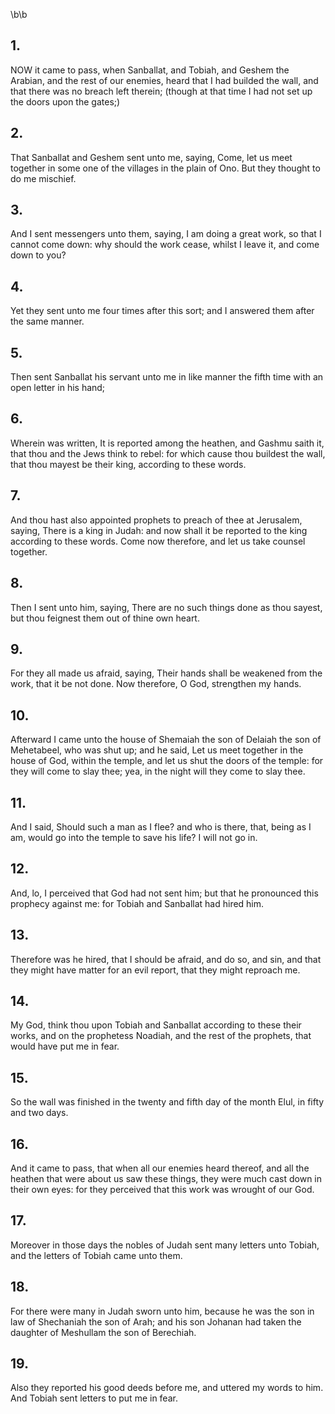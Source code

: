 \b\b
## 1.
NOW it came to pass, when Sanballat, and Tobiah, and Geshem the Arabian, and the rest of our enemies, heard that I had builded the wall, and that there was no breach left therein; (though at that time I had not set up the doors upon the gates;)
## 2.
That Sanballat and Geshem sent unto me, saying, Come, let us meet together in some one of the villages in the plain of Ono.  But they thought to do me mischief.
## 3.
And I sent messengers unto them, saying, I am doing a great work, so that I cannot come down: why should the work cease, whilst I leave it, and come down to you?
## 4.
Yet they sent unto me four times after this sort; and I answered them after the same manner.
## 5.
Then sent Sanballat his servant unto me in like manner the fifth time with an open letter in his hand;
## 6.
Wherein was written, It is reported among the heathen, and Gashmu saith it, that thou and the Jews think to rebel: for which cause thou buildest the wall, that thou mayest be their king, according to these words.
## 7.
And thou hast also appointed prophets to preach of thee at Jerusalem, saying, There is a king in Judah: and now shall it be reported to the king according to these words.  Come now therefore, and let us take counsel together.
## 8.
Then I sent unto him, saying, There are no such things done as thou sayest, but thou feignest them out of thine own heart.
## 9.
For they all made us afraid, saying, Their hands shall be weakened from the work, that it be not done.  Now therefore, O God, strengthen my hands.
## 10.
Afterward I came unto the house of Shemaiah the son of Delaiah the son of Mehetabeel, who was shut up; and he said, Let us meet together in the house of God, within the temple, and let us shut the doors of the temple: for they will come to slay thee; yea, in the night will they come to slay thee.
## 11.
And I said, Should such a man as I flee?  and who is there, that, being as I am, would go into the temple to save his life?  I will not go in.
## 12.
And, lo, I perceived that God had not sent him; but that he pronounced this prophecy against me: for Tobiah and Sanballat had hired him.
## 13.
Therefore was he hired, that I should be afraid, and do so, and sin, and that they might have matter for an evil report, that they might reproach me.
## 14.
My God, think thou upon Tobiah and Sanballat according to these their works, and on the prophetess Noadiah, and the rest of the prophets, that would have put me in fear.
## 15.
So the wall was finished in the twenty and fifth day of the month Elul, in fifty and two days.
## 16.
And it came to pass, that when all our enemies heard thereof, and all the heathen that were about us saw these things, they were much cast down in their own eyes: for they perceived that this work was wrought of our God.
## 17.
Moreover in those days the nobles of Judah sent many letters unto Tobiah, and the letters of Tobiah came unto them.
## 18.
For there were many in Judah sworn unto him, because he was the son in law of Shechaniah the son of Arah; and his son Johanan had taken the daughter of Meshullam the son of Berechiah.
## 19.
Also they reported his good deeds before me, and uttered my words to him.  And Tobiah sent letters to put me in fear.
